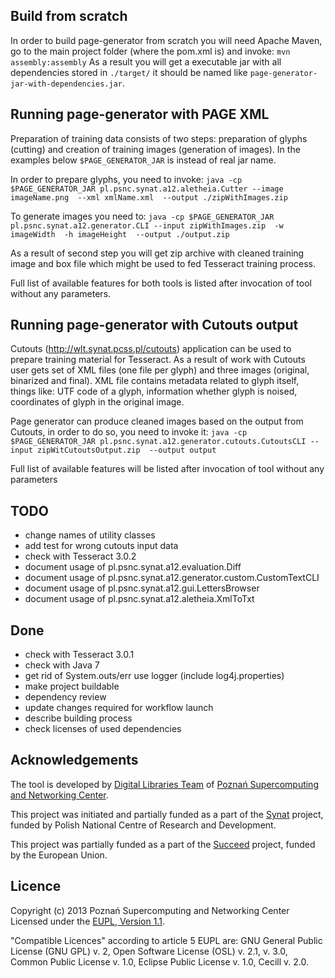 ## Build from scratch

In order to build page-generator from scratch you will need Apache Maven, go to the main
project folder (where the pom.xml is) and invoke: 
`mvn assembly:assembly`
As a result you will get a executable jar with all dependencies stored in `./target/` it should be 
named like `page-generator-jar-with-dependencies.jar`.

## Running page-generator with PAGE XML

Preparation of training data consists of two steps: preparation of glyphs (cutting) and 
creation of training images (generation of images). In the examples below `$PAGE_GENERATOR_JAR`
is instead of real jar name.

In order to prepare glyphs, you need to invoke:
`java -cp $PAGE_GENERATOR_JAR pl.psnc.synat.a12.aletheia.Cutter --image imageName.png 
                                                                --xml xmlName.xml 
                                                                --output ./zipWithImages.zip`

To generate images you need to:
`java -cp $PAGE_GENERATOR_JAR pl.psnc.synat.a12.generator.CLI --input zipWithImages.zip 
                                                              -w imageWidth 
                                                              -h imageHeight 
                                                              --output ./output.zip`

As a result of second step you will get zip archive with cleaned training image and box file which might be used to fed Tesseract 
training process. 

Full list of available features for both tools is listed after invocation of tool without any parameters.

## Running page-generator with Cutouts output

Cutouts (http://wlt.synat.pcss.pl/cutouts) application can be used to prepare training material for Tesseract. 
As a result of work with Cutouts user gets set of XML files (one file per glyph) and three images (original, 
binarized and final). XML file contains metadata related to glyph itself, things like: UTF code of a glyph, 
information whether glyph is noised, coordinates of glyph in the original image.

Page generator can produce cleaned images based on the output from Cutouts, in order to do so, 
you need to invoke it:
`java -cp $PAGE_GENERATOR_JAR pl.psnc.synat.a12.generator.cutouts.CutoutsCLI --input zipWitCutoutsOutput.zip 
                                                                              --output output`

Full list of available features will be listed after invocation of tool without any parameters

## TODO

* change names of utility classes
* add test for wrong cutouts input data
* check with Tesseract 3.0.2
* document usage of pl.psnc.synat.a12.evaluation.Diff
* document usage of pl.psnc.synat.a12.generator.custom.CustomTextCLI
* document usage of pl.psnc.synat.a12.gui.LettersBrowser
* document usage of pl.psnc.synat.a12.aletheia.XmlToTxt

## Done
* check with Tesseract 3.0.1
* check with Java 7 
* get rid of System.outs/err use logger (include log4j.properties) 
* make project buildable
* dependency review
* update changes required for workflow launch
* describe building process 
* check licenses of used dependencies 


## Acknowledgements
The tool is developed by [Digital Libraries Team](http://dl.psnc.pl/) of 
[Poznań Supercomputing and Networking Center](http://www.man.poznan.pl/).

This project was initiated and partially funded as a part of the 
[Synat](www.synat.pl) project, funded by Polish National Centre 
of Research and Development.

This project was partially funded as a part of the 
[Succeed](succeed-project.eu) project, funded by the European Union.

## Licence
Copyright (c) 2013 Poznań Supercomputing and Networking Center  
Licensed under the [EUPL, Version 1.1](https://joinup.ec.europa.eu/software/page/eupl/licence-eupl). 

"Compatible Licences" according to article 5 EUPL are: GNU General Public License (GNU GPL) v. 2, Open Software License (OSL) v. 2.1, v. 3.0, Common Public License v. 1.0, Eclipse Public License v. 1.0, Cecill v. 2.0.
